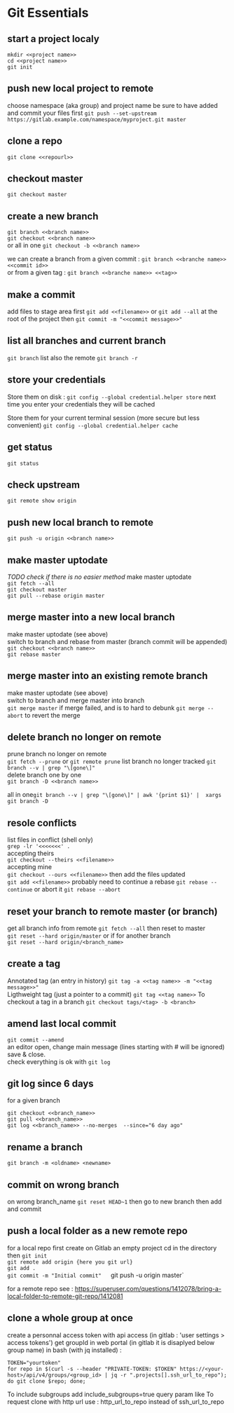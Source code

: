 # Git Essentials

## start a project localy
`mkdir <<project name>>`  
`cd <<project name>>`  
`git init`  

## push new local project to remote
choose namespace (aka group) and project name
be sure to have added and commit your files first
`git push --set-upstream https://gitlab.example.com/namespace/myproject.git master`

## clone a repo
`git clone <<repourl>>`

## checkout master
`git checkout master`

## create a new branch

`git branch <<branch name>>`  
`git checkout <<branch name>>`  
or all in one
`git checkout -b <<branch name>>`

we can create a branch from a given commit : `git branch <<branche name>> <<commit id>>`  
or from a given tag : `git branch <<branche name>> <<tag>>`

## make a commit
add files to stage area first
`git add <<filename>>` or `git add --all` at the root of the project
then 
`git commit -m "<<commit message>>"`

## list all branches and current branch
`git branch`
list also the remote
`git branch -r`

## store your credentials
Store them on disk :
`git config --global credential.helper store` next time you enter your credentials they will be cached

Store them for your current terminal session (more secure but less convenient)
`git config --global credential.helper cache`

## get status 
`git status`

## check upstream
`git remote show origin`

## push new local branch to remote
`git push -u origin <<branch name>>`

## make master uptodate
*TODO check if there is no easier method*
make master uptodate  
`git fetch --all`  
`git checkout master`  
`git pull --rebase origin master`

## merge master into a new local branch 
make master uptodate  (see above)  
switch to branch and rebase from master (branch commit will be appended)  
`git checkout <<branch name>>`  
`git rebase master`  

## merge master into an existing remote branch
make master uptodate  (see above)  
switch to branch and merge master into branch  
`git merge master`
if merge failed, and is to hard to debunk
`git merge --abort` to revert the merge

##  delete branch no longer on remote
prune branch no longer on remote  
`git fetch --prune` or `git remote prune`
list branch no longer tracked 
`git branch --v | grep "\[gone\]"`  
delete branch one by one  
`git branch -D <<branch name>>`

all in one`git branch --v | grep "\[gone\]" | awk '{print $1}' |  xargs git branch -D`

## resole conflicts
list files in conflict (shell only)  
`grep -lr '<<<<<<<' .`  
accepting theirs    
`git checkout --theirs <<filename>>`  
accepting mine  
`git checkout --ours <<filename>>`
then add the files updated  
`git add <<filename>>`
probably need to continue a rebase
`git rebase --continue`
or abort it
`git rebase --abort`

## reset your branch to remote master (or branch)
get all branch info from remote
`git fetch --all`
then reset to master  
`git reset --hard origin/master`
or if for another branch  
`git reset --hard origin/<branch_name>`

## create a tag
Annotated tag (an entry in history)
`git tag -a <<tag name>> -m "<<tag message>>"`  
Ligthweight tag (just a pointer to a commit)
`git tag <<tag name>>` 
To checkout a tag in a branch
`git checkout tags/<tag> -b <branch>`

## amend last local commit
`git commit --amend`  
an editor open, change main message (lines starting with # will be ignored) save & close.  
check everything is ok with `git log`

## git log since 6 days
for a given branch
```
git checkout <<branch_name>>
git pull <<branch_name>>
git log <<branch_name>> --no-merges  --since="6 day ago" 
```

## rename a branch
`git branch -m <oldname> <newname>`

## commit on wrong branch
on wrong branch_name
`git reset HEAD~1`
then go to new branch
then add and commit

## push a local folder as a new remote repo
for a local repo 
first create on Gitlab an empty project
cd in the directory
then 
`git init`  
`git remote add origin {here you git url}`  
`git add .`  
`git commit -m "Initial commit"  
`git push -u origin master`  

for a remote repo see :
https://superuser.com/questions/1412078/bring-a-local-folder-to-remote-git-repo/1412081

## clone a whole group at once
create a personnal access token with api access (in gitlab : 'user settings > access tokens')
get groupId in web portal (in gitlab it is disaplyed below group name)
in bash (with jq installed) :
```
TOKEN="yourtoken"
for repo in $(curl -s --header "PRIVATE-TOKEN: $TOKEN" https://<your-host>/api/v4/groups/<group_id> | jq -r ".projects[].ssh_url_to_repo"); do git clone $repo; done;
```

To include subgroups add include_subgroups=true query param like
To request clone with  http url use : http_url_to_repo instead of ssh_url_to_repo



